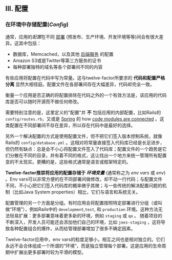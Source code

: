 ## III. 配置
### 在环境中存储配置(*Config*)

通常，应用的*配置*在不同 [部署](/codebase) (预发布、生产环境、开发环境等等)间会有很大差异。这其中包括：

* 数据库，Memcached，以及其他 [后端服务](/backing-services) 的配置
* Amazon S3或是Twitter等第三方服务的证书
* 每种部署独特的域名等各个部署间不同的内容

有些应用将配置在代码中写为常量。这与twelve-factor所要求的 **代码和配置严格分离** 显然大相径庭。配置文件在各部署间存在大幅差异，代码却完全一致。

衡量一个应用是否正确的将配置排除在代码之外的一个有效方法是，该应用的代码库是否可以随时开源而不做任何修改。

需要特别注意的是，这里定义的"配置"并 **不** 包括应用的内部配置，比如Rails的 `config/routes.rb`，又或是 [Spring](http://www.springsource.org/) 的 how [code modules are connected](http://static.springsource.org/spring/docs/2.5.x/reference/beans.html) 。这类配置在不同部署间不存在差异，所以存在代码中是最好的选择。

另外一个解决配置的方式是使用配置文件，但不把它们签入版本控制系统，就像Rails的 `config/database.yml` 。这相对将常量直接签入代码库已经是长足进步，但仍然有缺点：总是会不小心将配置文件签入了代码库；配置文件的一个趋势是它们分散在不同的目录，并有着不同的格式，这让找出一个地方来统一管理所有配置变的不太现实。更糟的是，这些格式通常是语言或框架特定的。

**Twelve-factor推崇将应用的配置存储于 *环境变量*** (通常称之为 *env vars* 或 *env*) 。Env vars可以非常方便的在不同部署间做修改，却不动一行代码；与配置文件不同，不小心把它们签入代码库的概率微乎其微；与一些传统的解决配置问题的机制（比如Java System properties）相比，它们与语言和系统无关。

配置管理的另一个方面是分组。有时应用会将配置按照特定部署进行分组（或叫做“环境”），例如Rails中的 `development`,`test`, 和 `production` 环境。这种方法无法轻易扩展：更多部署意味着更多新的环境，例如 `staging` 或 `qa` 。 随着项目的不断深入，开发人员可能还会添加他们自己的环境，比如 `joes-staging` ，这将导致各种配置组合的爆炸，从而给管理部署增加了很多不确定因素。

Twelve-factor应用中，env vars的粒度足够小，相互之间也是相对独立的。它们永远不会合体组成一个所谓的“环境”，而是独立管理每个部署。这是应用的生命周期中扩展出更多部署时较为平滑的模型。

